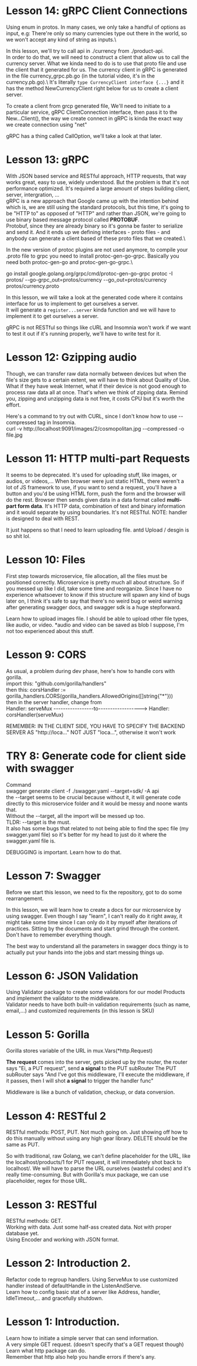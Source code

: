 # Lesson 14: gRPC Client Connections

Using enum in protos. In many cases, we only take a handful of options as input, e.g: There're only so many currencies type out there in the world, so we won't accept any kind of string as inputs.\

In this lesson, we'll try to call api in ./currency from ./product-api. \
In order to do that, we will need to construct a client that allow us to call the currency server. What we kinda need to do is to use that proto file and use the client that it generated for us. The currency client in gRPC is generated in the file currency_grpc.pb.go (in the tutorial video, it's in the currency.pb.go).\ 
It's literally `type CurrencyClient interface {...}` and it has the method NewCurrencyClient right below for us to create a client server.

To create a client from grcp generated file, We'll need to initiate to a particular service, gRPC ClientConnection interface, then pass it to the New...Client(), the way we create connect in gRPC is kinda the exact way we create connection using "net"

gRPC has a thing called CallOption, we'll take a look at that later.
# Lesson 13: gRPC

With JSON based service and RESTful approach, HTTP requests, that way works great, easy to use, widely understood. But the problem is that it's not performance optimized. It's required a large amount of steps building client, server, intergration, ...\
gRPC is a new approach that Google came up with the intention behind which is, we are still using the standard protocols, but this time, it's going to be "HTTP to" as opposed of "HTTP" and rather than JSON, we're going to use binary based message protocol called **PROTOBUF**.\
Protobuf, since they are already binary so it's gonna be faster to serialize and send it. And it ends up we defining interfaces - proto files - and anybody can generate a client based of these proto files that we created.\

In the new version of protoc plugins are not used anymore, to compile your .proto file to grpc you need to install protoc-gen-go-grpc. Basically you need both protoc-gen-go and protoc-gen-go-grpc.\

go install google.golang.org/grpc/cmd/protoc-gen-go-grpc
protoc -I protos/ --go-grpc_out=protos/currency --go_out=protos/currency protos/currency.proto

In this lesson, we will take a look at the generated code where it contains interface for us to implement to get ourselves a server.\
It will generate a `register...server` kinda function and we will have to implement it to get ourselves a server.

gRPC is not RESTful so things like cURL and Insomnia won't work if we want to test it out if it's running properly, we'll have to write test for it.


# Lesson 12: Gzipping audio

Though, we can transfer raw data normally between devices but when the file's size gets to a certain extent, we will have to think about Quality of Use. What if they have weak Internet, what if their device is not good enough to process raw data all at once. That's when we think of zipping data. Remind you, zipping and unzipping data is not free, it costs CPU but it's worth the effort.

Here's a command to try out with CURL, since I don't know how to use --compressed tag in Insomnia.<br />
curl -v http://localhost:9091/images/2/cosmopolitan.jpg --compressed -o file.jpg

# Lesson 11: HTTP multi-part Requests

It seems to be deprecated. It's used for uploading stuff, like images, or audios, or videos,... When browser were just static HTML, there weren't a lot of JS framework to use, if you want to send a request, you'll have a button and you'd be using HTML form, push the form and the browser will do the rest. Browser then sends given data in a data format called **multi-part form data**. It's HTTP data, combination of text and binary information and it would separate by using boundaries. It's not RESTful. NOTE: handler is designed to deal with REST.

It just happens so that I need to learn uploading file. antd Upload / desgin is so shit lol.

# Lesson 10: Files

First step towards microservice, file allocation, all the files must be positioned correctly. Microservice is pretty much all about structure. So if you messed up like I did, take some time and reorganize. Since I have no experience whatsoever to know if this structure will spawn any kind of bugs later on, I think it's safe to say that there's no weird bug or weird warning after generating swagger docs, and swagger sdk is a huge stepforward.

Learn how to upload images file. I should be able to upload other file types, like audio, or video. *audio and video can be saved as blob I suppose, I'm not too experienced about this stuff.

# Lesson 9: CORS

As usual, a problem during dev phase, here's how to handle cors with gorilla.\
import this: "github.com/gorilla/handlers"\
then this: corsHandler := gorilla_handlers.CORS(gorilla_handlers.AllowedOrigins([]string{"*"}))\
then in the server handler, change from \
    Handler:      serveMux     -----------------to------------------>     Handler:      corsHandler(serveMux)

REMEMBER: IN THE CLIENT SIDE, YOU HAVE TO SPECIFY THE BACKEND SERVER AS "http://loca..." NOT JUST "loca...", otherwise it won't work

# TRY 8: Generate code for client side with swagger 

Command\
swagger generate client -f ./swagger.yaml --target=sdk/ -A api \
the --target seems to be crucial because without it, it will generate code directly to this microservice folder and it would be messy and noone wants that.\
Without the --target, all the import will be messed up too.\
TLDR: --target is the must.\
It also has some bugs that related to not being able to find the spec file (my swagger.yaml file) so it's better for my head to just do it where the swagger.yaml file is.

DEBUGGING is important. Learn how to do that.

# Lesson 7: Swagger

Before we start this lesson, we need to fix the repository, got to do some rearrangement.

In this lesson, we will learn how to create a docs for our microservice by using swagger. Even though I say "learn", I can't really do it right away, it might take some time since I can only do it by myself after iterations of practices. Sitting by the documents and start grind through the content. Don't have to remember everything though.

The best way to understand all the parameters in swagger docs thingy is to actually put your hands into the jobs and start messing things up.

# Lesson 6: JSON Validation

Using Validator package to create some validators for our model Products and implement the validator to the middleware.\
Validator needs to have both built-in validation requirements (such as name, email,...) and customized requirements (in this lesson is SKU)

# Lesson 5: Gorilla

Gorilla stores variable of the URL in mux.Vars(*http.Request)

**The request** comes into the server, gets picked up by the router, the router says "Ei, a PUT request", send **a signal** to the PUT subRouter The PUT subRouter says "And I've got this middleware, I'll execute the middleware, if it passes, then I will shot **a signal** to trigger the handler func"

Middleware is like a bunch of validation, checkup, or data conversion.

# Lesson 4: RESTful 2

RESTful methods: POST, PUT.
Not much going on. Just showing off how to do this manually without using any high gear library. DELETE should be the same as PUT.

So with traditional, raw Golang, we can't define placeholder for the URL, like the localhost/products/1 for PUT request, it will immediately shot back to localhost/. We will have to parse the URL ourselves (wasteful codes) and it's really time-consuming. But with Gorilla's mux package, we can use placeholder, regex for those URL.

# Lesson 3: RESTful

RESTful methods: GET.\
Working with data. Just some half-ass created data. Not with proper database yet.\
Using Encoder and working with JSON format.

# Lesson 2: Introduction 2.

Refactor code to regroup handlers. Using ServeMux to use customized handler instead of defaultHandle in the ListenAndServe.\
Learn how to config basic stat of a server like Address, handler, IdleTimeout,... and gracefully shutdown.

# Lesson 1: Introduction.

Learn how to initiate a simple server that can send information.\
A very simple GET request. (doesn't specify that's a GET request though)\
Learn what http package can do.\
Remember that http also help you handle errors if there's any.
